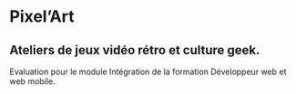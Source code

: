# Pixel’Art

## Ateliers de jeux vidéo rétro et culture geek.

Evaluation pour le module Intégration de la formation Développeur web et web mobile.